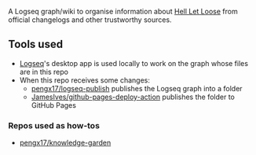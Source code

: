 A Logseq graph/wiki to organise information about [Hell Let Loose](https://www.hellletloose.com) from official changelogs and other trustworthy sources.

## Tools used

- [Logseq](https://logseq.com)'s desktop app is used locally to work on the graph whose files are in this repo
- When this repo receives some changes:
    - [pengx17/logseq-publish](https://github.com/pengx17/logseq-publish) publishes the Logseq graph into a folder
    - [JamesIves/github-pages-deploy-action](https://github.com/JamesIves/github-pages-deploy-action) publishes the folder to GitHub Pages

### Repos used as how-tos

- [pengx17/knowledge-garden](https://github.com/pengx17/knowledge-garden)

